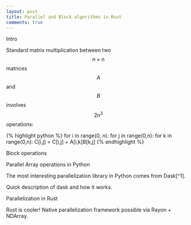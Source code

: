 ```yaml
---
layout: post
title: Parallel and Block algorithms in Rust
comments: true
---
```


Intro

Standard matrix multiplication between two $$ n \times n $$ matrices $$A$$ and $$B$$ involves $$2n^3$$ operations:

{% highlight python %}
for i in range(0, n):
  for j in range(0,n):
    for k in range(0,n):
      C[i,j] = C[i,j] + A[i,k]B[k,j]
{% endhighlight %}

Block operations

Parallel Array operations in Python

The most interesting parallelization library in Python comes from Dask[^1].

Quick description of dask and how it works.

Parallelization in Rust

Rust is cooler! Native parallelization framework possible via Rayon + NDArray.
